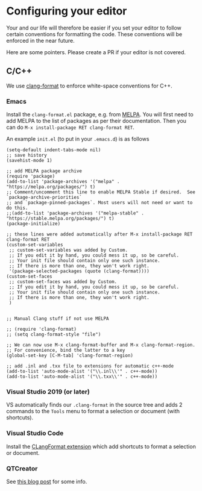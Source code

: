 # Configuring your editor

Your and our life will therefore be easier if you set your editor to follow certain conventions
for formatting the code. These conventions will be enforced in the near future.

Here are some pointers. Please create a PR if your editor is not covered.

## C/C++

We use [clang-format](https://clang.llvm.org/docs/ClangFormat.html) to enforce white-space conventions for C++.

### Emacs
Install the `clang-format.el` package, e.g. from [MELPA](https://melpa.org). You will first
need to add MELPA to the list of packages as per their documentation. Then you can do
`M-x install-package RET clang-format RET`.

An example `init.el` (to put in your `.emacs.d`) is as follows

```
(setq-default indent-tabs-mode nil)
;; save history
(savehist-mode 1)

;; add MELPA package archive
(require 'package)
(add-to-list 'package-archives '("melpa" . "https://melpa.org/packages/") t)
;; Comment/uncomment this line to enable MELPA Stable if desired.  See `package-archive-priorities`
;; and `package-pinned-packages`. Most users will not need or want to do this.
;;(add-to-list 'package-archives '("melpa-stable" . "https://stable.melpa.org/packages/") t)
(package-initialize)

;; these lines were added automatically after M-x install-package RET clang-format RET
(custom-set-variables
 ;; custom-set-variables was added by Custom.
 ;; If you edit it by hand, you could mess it up, so be careful.
 ;; Your init file should contain only one such instance.
 ;; If there is more than one, they won't work right.
 '(package-selected-packages (quote (clang-format))))
(custom-set-faces
 ;; custom-set-faces was added by Custom.
 ;; If you edit it by hand, you could mess it up, so be careful.
 ;; Your init file should contain only one such instance.
 ;; If there is more than one, they won't work right.
 )


;; Manual Clang stuff if not use MELPA

;; (require 'clang-format)
;; (setq clang-format-style "file")

;; We can now use M-x clang-format-buffer and M-x clang-format-region.
;; For convenience, bind the latter to a key
(global-set-key [C-M-tab] 'clang-format-region)

;; add .inl and .txx file to extensions for automatic c++-mode
(add-to-list 'auto-mode-alist '("\\.inl\\'" . c++-mode))
(add-to-list 'auto-mode-alist '("\\.txx\\'" . c++-mode))
```

### Visual Studio 2019 (or later)
VS automatically finds our `.clang-format` in the source tree and adds 2 commands to the `Tools`
menu to format a selection or document (with shortcuts).

### Visual Studio Code
Install the [CLangFormat extension](https://marketplace.visualstudio.com/items?itemName=LLVMExtensions.ClangFormat) which add shortcuts to format a selection or document.

### QTCreator
See [this blog post](https://www.qt.io/blog/2019/04/17/clangformat-plugin-qt-creator-4-9) for some info.

